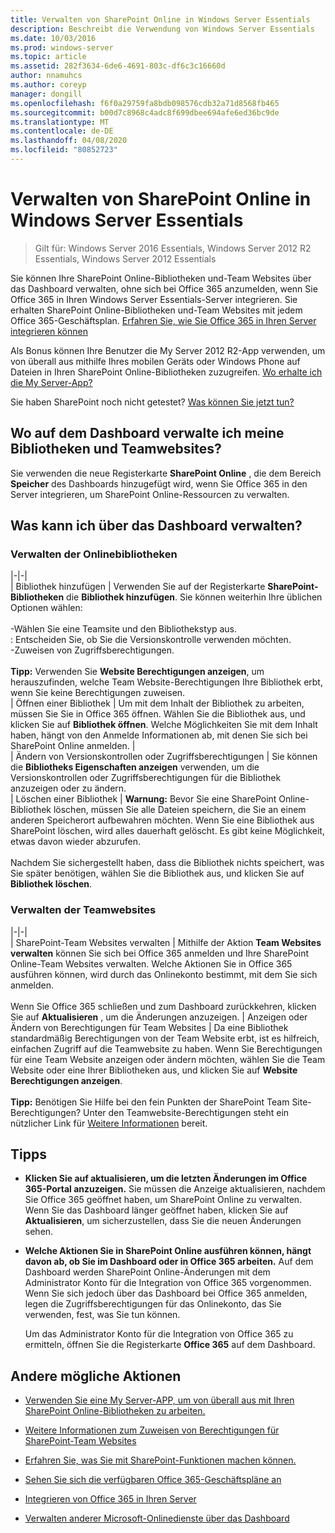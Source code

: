 ```yaml
---
title: Verwalten von SharePoint Online in Windows Server Essentials
description: Beschreibt die Verwendung von Windows Server Essentials
ms.date: 10/03/2016
ms.prod: windows-server
ms.topic: article
ms.assetid: 282f3634-6de6-4691-803c-df6c3c16660d
author: nnamuhcs
ms.author: coreyp
manager: dongill
ms.openlocfilehash: f6f0a29759fa8bdb098576cdb32a71d8568fb465
ms.sourcegitcommit: b00d7c8968c4adc8f699dbee694afe6ed36bc9de
ms.translationtype: MT
ms.contentlocale: de-DE
ms.lasthandoff: 04/08/2020
ms.locfileid: "80852723"
---
```

# <a name="manage-sharepoint-online-in-windows-server-essentials"></a>Verwalten von SharePoint Online in Windows Server Essentials

>Gilt für: Windows Server 2016 Essentials, Windows Server 2012 R2 Essentials, Windows Server 2012 Essentials

Sie können Ihre SharePoint Online-Bibliotheken und-Team Websites über das Dashboard verwalten, ohne sich bei Office 365 anzumelden, wenn Sie Office 365 in Ihren Windows Server Essentials-Server integrieren. Sie erhalten SharePoint Online-Bibliotheken und-Team Websites mit jedem Office 365-Geschäftsplan. [Erfahren Sie, wie Sie Office 365 in Ihren Server integrieren können](Manage-Office-365-in-Windows-Server-Essentials.md)  
  
 Als Bonus können Ihre Benutzer die My Server 2012 R2-App verwenden, um von überall aus mithilfe Ihres mobilen Geräts oder Windows Phone auf Dateien in Ihren SharePoint Online-Bibliotheken zuzugreifen. [Wo erhalte ich die My Server-App?](../use/Use-the-My-Server-App-to-Connect-to-Windows-Server-Essentials.md)  
  
 Sie haben SharePoint noch nicht getestet? [Was können Sie jetzt tun?](https://office.microsoft.com/office365-sharepoint-online-enterprise-help/get-started-with-sharepoint-2013-HA102772778.aspx)  
  
## <a name="where-on-the-dashboard-will-i-manage-my-libraries-and-team-sites"></a>Wo auf dem Dashboard verwalte ich meine Bibliotheken und Teamwebsites?  
 Sie verwenden die neue Registerkarte **SharePoint Online** , die dem Bereich **Speicher** des Dashboards hinzugefügt wird, wenn Sie Office 365 in den Server integrieren, um SharePoint Online-Ressourcen zu verwalten.  

  
## <a name="what-can-i-manage-from-the-dashboard"></a>Was kann ich über das Dashboard verwalten?  
  
### <a name="manage-your-online-libraries"></a>Verwalten der Onlinebibliotheken  
   
|-|-|  
| Bibliothek hinzufügen | Verwenden Sie auf der Registerkarte **SharePoint-Bibliotheken** die **Bibliothek hinzufügen**. Sie können weiterhin Ihre üblichen Optionen wählen:<br /><br /> -Wählen Sie eine Teamsite und den Bibliothekstyp aus.<br />: Entscheiden Sie, ob Sie die Versionskontrolle verwenden möchten.<br />-Zuweisen von Zugriffsberechtigungen.<br /><br /> **Tipp:** Verwenden Sie **Website Berechtigungen anzeigen**, um herauszufinden, welche Team Website-Berechtigungen Ihre Bibliothek erbt, wenn Sie keine Berechtigungen zuweisen.  
| Öffnen einer Bibliothek | Um mit dem Inhalt der Bibliothek zu arbeiten, müssen Sie Sie in Office 365 öffnen. Wählen Sie die Bibliothek aus, und klicken Sie auf **Bibliothek öffnen**. Welche Möglichkeiten Sie mit dem Inhalt haben, hängt von den Anmelde Informationen ab, mit denen Sie sich bei SharePoint Online anmelden. |  
| Ändern von Versionskontrollen oder Zugriffsberechtigungen | Sie können die **Bibliotheks Eigenschaften anzeigen** verwenden, um die Versionskontrollen oder Zugriffsberechtigungen für die Bibliothek anzuzeigen oder zu ändern.  
| Löschen einer Bibliothek | **Warnung:** Bevor Sie eine SharePoint Online-Bibliothek löschen, müssen Sie alle Dateien speichern, die Sie an einem anderen Speicherort aufbewahren möchten. Wenn Sie eine Bibliothek aus SharePoint löschen, wird alles dauerhaft gelöscht. Es gibt keine Möglichkeit, etwas davon wieder abzurufen.<br /><br /> Nachdem Sie sichergestellt haben, dass die Bibliothek nichts speichert, was Sie später benötigen, wählen Sie die Bibliothek aus, und klicken Sie auf **Bibliothek löschen**.  
  
### <a name="manage-your-team-sites"></a>Verwalten der Teamwebsites  
 
|-|-|  
| SharePoint-Team Websites verwalten | Mithilfe der Aktion **Team Websites verwalten** können Sie sich bei Office 365 anmelden und Ihre SharePoint Online-Team Websites verwalten. Welche Aktionen Sie in Office 365 ausführen können, wird durch das Onlinekonto bestimmt, mit dem Sie sich anmelden.<br /><br /> Wenn Sie Office 365 schließen und zum Dashboard zurückkehren, klicken Sie auf **Aktualisieren** , um die Änderungen anzuzeigen. | Anzeigen oder Ändern von Berechtigungen für Team Websites | Da eine Bibliothek standardmäßig Berechtigungen von der Team Website erbt, ist es hilfreich, einfachen Zugriff auf die Teamwebsite zu haben. Wenn Sie Berechtigungen für eine Team Website anzeigen oder ändern möchten, wählen Sie die Team Website oder eine Ihrer Bibliotheken aus, und klicken Sie auf **Website Berechtigungen anzeigen**.<br /><br /> **Tipp:** Benötigen Sie Hilfe bei den fein Punkten der SharePoint Team Site-Berechtigungen? Unter den Teamwebsite-Berechtigungen steht ein nützlicher Link für [Weitere Informationen](https://office.microsoft.com/office365-sharepoint-online-enterprise-help/introduction-control-user-access-with-permissions-HA102771919.aspx?CTT=5&origin=HA102771924) bereit.  
  
## <a name="tips"></a>Tipps  
  
-   **Klicken Sie auf aktualisieren, um die letzten Änderungen im Office 365-Portal anzuzeigen.** Sie müssen die Anzeige aktualisieren, nachdem Sie Office 365 geöffnet haben, um SharePoint Online zu verwalten. Wenn Sie das Dashboard länger geöffnet haben, klicken Sie auf **Aktualisieren**, um sicherzustellen, dass Sie die neuen Änderungen sehen.  
  
-   **Welche Aktionen Sie in SharePoint Online ausführen können, hängt davon ab, ob Sie im Dashboard oder in Office 365 arbeiten.** Auf dem Dashboard werden SharePoint Online-Änderungen mit dem Administrator Konto für die Integration von Office 365 vorgenommen. Wenn Sie sich jedoch über das Dashboard bei Office 365 anmelden, legen die Zugriffsberechtigungen für das Onlinekonto, das Sie verwenden, fest, was Sie tun können.  
  
     Um das Administrator Konto für die Integration von Office 365 zu ermitteln, öffnen Sie die Registerkarte **Office 365** auf dem Dashboard.  
  
## <a name="other-things-you-might-want-to-do"></a>Andere mögliche Aktionen  
  
-   [Verwenden Sie eine My Server-APP, um von überall aus mit Ihren SharePoint Online-Bibliotheken zu arbeiten.](../use/Use-the-My-Server-App-to-Connect-to-Windows-Server-Essentials.md)  
  
-   [Weitere Informationen zum Zuweisen von Berechtigungen für SharePoint-Team Websites](https://office.microsoft.com/office365-sharepoint-online-enterprise-help/introduction-control-user-access-with-permissions-HA102771919.aspx?CTT=5&origin=HA102771924)  
  
-   [Erfahren Sie, was Sie mit SharePoint-Funktionen machen können.](https://office.microsoft.com/office365-sharepoint-online-enterprise-help/get-started-with-sharepoint-2013-HA102772778.aspx)  
  
-   [Sehen Sie sich die verfügbaren Office 365-Geschäftspläne an](https://office.microsoft.com/business/compare-office-365-for-business-plans-FX102918419.aspx?CR_CC=200061904&WT.srch=1&WT.mc_ID=PS_bing_O365Comm_what-is-office-365-for_Text)  
  
-   [Integrieren von Office 365 in Ihren Server](Manage-Office-365-in-Windows-Server-Essentials.md)  
  
-   [Verwalten anderer Microsoft-Onlinedienste über das Dashboard](Manage-Microsoft-Online-Services-in-Windows-Server-Essentials.md)
